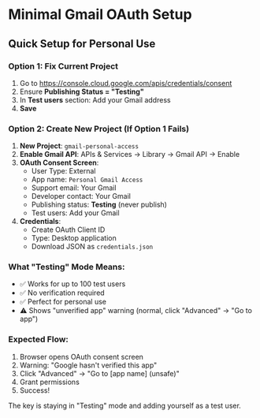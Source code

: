 # Minimal Gmail OAuth Setup

## Quick Setup for Personal Use

### Option 1: Fix Current Project
1. Go to https://console.cloud.google.com/apis/credentials/consent
2. Ensure **Publishing Status = "Testing"**
3. In **Test users** section: Add your Gmail address
4. **Save**

### Option 2: Create New Project (If Option 1 Fails)
1. **New Project**: `gmail-personal-access`
2. **Enable Gmail API**: APIs & Services → Library → Gmail API → Enable
3. **OAuth Consent Screen**:
   - User Type: External
   - App name: `Personal Gmail Access`
   - Support email: Your Gmail
   - Developer contact: Your Gmail
   - Publishing status: **Testing** (never publish)
   - Test users: Add your Gmail
4. **Credentials**:
   - Create OAuth Client ID
   - Type: Desktop application
   - Download JSON as `credentials.json`

### What "Testing" Mode Means:
- ✅ Works for up to 100 test users
- ✅ No verification required
- ✅ Perfect for personal use
- ⚠️ Shows "unverified app" warning (normal, click "Advanced" → "Go to app")

### Expected Flow:
1. Browser opens OAuth consent screen
2. Warning: "Google hasn't verified this app" 
3. Click "Advanced" → "Go to [app name] (unsafe)"
4. Grant permissions
5. Success!

The key is staying in "Testing" mode and adding yourself as a test user.